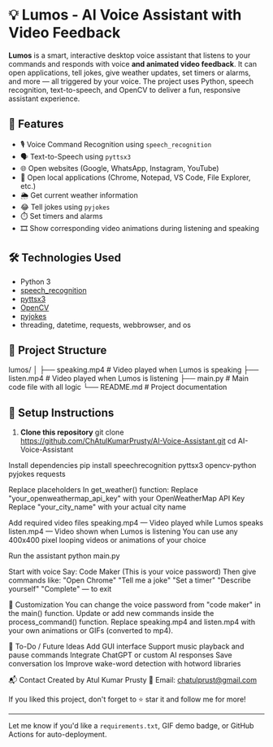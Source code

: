 # 💡 Lumos - AI Voice Assistant with Video Feedback

**Lumos** is a smart, interactive desktop voice assistant that listens to your commands and responds with voice **and animated video feedback**. It can open applications, tell jokes, give weather updates, set timers or alarms, and more — all triggered by your voice. The project uses Python, speech recognition, text-to-speech, and OpenCV to deliver a fun, responsive assistant experience.

## 🎥 Features

- 🎙️ Voice Command Recognition using `speech_recognition`
- 🗣️ Text-to-Speech using `pyttsx3`
- 🌐 Open websites (Google, WhatsApp, Instagram, YouTube)
- 📂 Open local applications (Chrome, Notepad, VS Code, File Explorer, etc.)
- 🌦️ Get current weather information
- 😂 Tell jokes using `pyjokes`
- ⏱️ Set timers and alarms
- 🎞️ Show corresponding video animations during listening and speaking

## 🛠️ Technologies Used

- Python 3
- [speech_recognition](https://pypi.org/project/SpeechRecognition/)
- [pyttsx3](https://pypi.org/project/pyttsx3/)
- [OpenCV](https://opencv.org/)
- [pyjokes](https://pypi.org/project/pyjokes/)
- threading, datetime, requests, webbrowser, and os

## 📂 Project Structure
lumos/ │ ├── speaking.mp4 # Video played when Lumos is speaking ├── listen.mp4 # Video played when Lumos is listening ├── main.py # Main code file with all logic └── README.md # Project documentation


## 🔧 Setup Instructions

1. **Clone this repository**
   git clone https://github.com/ChAtulKumarPrusty/AI-Voice-Assistant.git
   cd AI-Voice-Assistant

Install dependencies
pip install speechrecognition pyttsx3 opencv-python pyjokes requests

Replace placeholders
In get_weather() function:
Replace "your_openweathermap_api_key" with your OpenWeatherMap API Key
Replace "your_city_name" with your actual city name

Add required video files
speaking.mp4 — Video played while Lumos speaks
listen.mp4 — Video shown when Lumos is listening
You can use any 400x400 pixel looping videos or animations of your choice

Run the assistant
python main.py

Start with voice
Say: Code Maker (This is your voice password)
Then give commands like:
"Open Chrome"
"Tell me a joke"
"Set a timer"
"Describe yourself"
"Complete" — to exit

🔐 Customization
You can change the voice password from "code maker" in the main() function.
Update or add new commands inside the process_command() function.
Replace speaking.mp4 and listen.mp4 with your own animations or GIFs (converted to mp4).

📌 To-Do / Future Ideas
Add GUI interface
Support music playback and pause commands
Integrate ChatGPT or custom AI responses
Save conversation los
Improve wake-word detection with hotword libraries

📬 Contact
Created by Atul Kumar Prusty
📧 Email: chatulprust@gmail.com

If you liked this project, don't forget to ⭐ star it and follow me for more!

---

Let me know if you'd like a `requirements.txt`, GIF demo badge, or GitHub Actions for auto-deployment.
